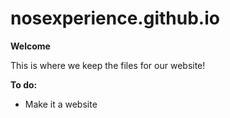 # nosexperience.github.io

<b>Welcome</b>

This is where we keep the files for our website!

<b>To do:</b>
<ul>
<li>Make it a website</li>
</ul>
